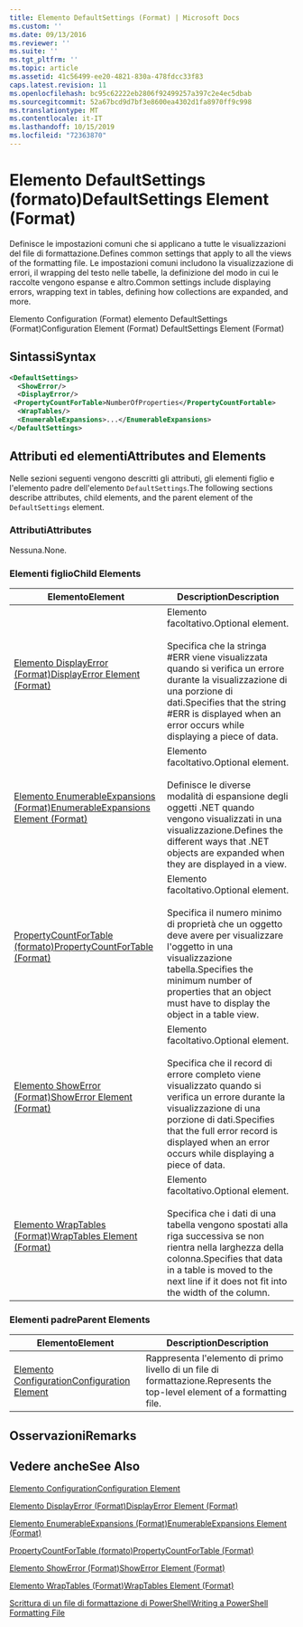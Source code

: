 ```yaml
---
title: Elemento DefaultSettings (Format) | Microsoft Docs
ms.custom: ''
ms.date: 09/13/2016
ms.reviewer: ''
ms.suite: ''
ms.tgt_pltfrm: ''
ms.topic: article
ms.assetid: 41c56499-ee20-4821-830a-478fdcc33f83
caps.latest.revision: 11
ms.openlocfilehash: bc95c62222eb2806f92499257a397c2e4ec5dbab
ms.sourcegitcommit: 52a67bcd9d7bf3e8600ea4302d1fa8970ff9c998
ms.translationtype: MT
ms.contentlocale: it-IT
ms.lasthandoff: 10/15/2019
ms.locfileid: "72363870"
---
```

# <a name="defaultsettings-element-format"></a><span data-ttu-id="a89ef-102">Elemento DefaultSettings (formato)</span><span class="sxs-lookup"><span data-stu-id="a89ef-102">DefaultSettings Element (Format)</span></span>

<span data-ttu-id="a89ef-103">Definisce le impostazioni comuni che si applicano a tutte le visualizzazioni del file di formattazione.</span><span class="sxs-lookup"><span data-stu-id="a89ef-103">Defines common settings that apply to all the views of the formatting file.</span></span> <span data-ttu-id="a89ef-104">Le impostazioni comuni includono la visualizzazione di errori, il wrapping del testo nelle tabelle, la definizione del modo in cui le raccolte vengono espanse e altro.</span><span class="sxs-lookup"><span data-stu-id="a89ef-104">Common settings include displaying errors, wrapping text in tables, defining how collections are expanded, and more.</span></span>

<span data-ttu-id="a89ef-105">Elemento Configuration (Format) elemento DefaultSettings (Format)</span><span class="sxs-lookup"><span data-stu-id="a89ef-105">Configuration Element (Format) DefaultSettings Element (Format)</span></span>

## <a name="syntax"></a><span data-ttu-id="a89ef-106">Sintassi</span><span class="sxs-lookup"><span data-stu-id="a89ef-106">Syntax</span></span>

```xml
<DefaultSettings>
  <ShowError/>
  <DisplayError/>
 <PropertyCountForTable>NumberOfProperties</PropertyCountFortable>
  <WrapTables/>
  <EnumerableExpansions>...</EnumerableExpansions>
</DefaultSettings>
```

## <a name="attributes-and-elements"></a><span data-ttu-id="a89ef-107">Attributi ed elementi</span><span class="sxs-lookup"><span data-stu-id="a89ef-107">Attributes and Elements</span></span>

<span data-ttu-id="a89ef-108">Nelle sezioni seguenti vengono descritti gli attributi, gli elementi figlio e l'elemento padre dell'elemento `DefaultSettings`.</span><span class="sxs-lookup"><span data-stu-id="a89ef-108">The following sections describe attributes, child elements, and the parent element of the `DefaultSettings` element.</span></span>

### <a name="attributes"></a><span data-ttu-id="a89ef-109">Attributi</span><span class="sxs-lookup"><span data-stu-id="a89ef-109">Attributes</span></span>

<span data-ttu-id="a89ef-110">Nessuna.</span><span class="sxs-lookup"><span data-stu-id="a89ef-110">None.</span></span>

### <a name="child-elements"></a><span data-ttu-id="a89ef-111">Elementi figlio</span><span class="sxs-lookup"><span data-stu-id="a89ef-111">Child Elements</span></span>

|<span data-ttu-id="a89ef-112">Elemento</span><span class="sxs-lookup"><span data-stu-id="a89ef-112">Element</span></span>|<span data-ttu-id="a89ef-113">Description</span><span class="sxs-lookup"><span data-stu-id="a89ef-113">Description</span></span>|
|-------------|-----------------|
|[<span data-ttu-id="a89ef-114">Elemento DisplayError (Format)</span><span class="sxs-lookup"><span data-stu-id="a89ef-114">DisplayError Element (Format)</span></span>](./displayerror-element-format.md)|<span data-ttu-id="a89ef-115">Elemento facoltativo.</span><span class="sxs-lookup"><span data-stu-id="a89ef-115">Optional element.</span></span><br /><br /> <span data-ttu-id="a89ef-116">Specifica che la stringa #ERR viene visualizzata quando si verifica un errore durante la visualizzazione di una porzione di dati.</span><span class="sxs-lookup"><span data-stu-id="a89ef-116">Specifies that the string #ERR is displayed when an error occurs while displaying a piece of data.</span></span>|
|[<span data-ttu-id="a89ef-117">Elemento EnumerableExpansions (Format)</span><span class="sxs-lookup"><span data-stu-id="a89ef-117">EnumerableExpansions Element (Format)</span></span>](./enumerableexpansions-element-format.md)|<span data-ttu-id="a89ef-118">Elemento facoltativo.</span><span class="sxs-lookup"><span data-stu-id="a89ef-118">Optional element.</span></span><br /><br /> <span data-ttu-id="a89ef-119">Definisce le diverse modalità di espansione degli oggetti .NET quando vengono visualizzati in una visualizzazione.</span><span class="sxs-lookup"><span data-stu-id="a89ef-119">Defines the different ways that .NET objects are expanded when they are displayed in a view.</span></span>|
|[<span data-ttu-id="a89ef-120">PropertyCountForTable (formato)</span><span class="sxs-lookup"><span data-stu-id="a89ef-120">PropertyCountForTable (Format)</span></span>](./propertycountfortable-element-format.md)|<span data-ttu-id="a89ef-121">Elemento facoltativo.</span><span class="sxs-lookup"><span data-stu-id="a89ef-121">Optional element.</span></span><br /><br /> <span data-ttu-id="a89ef-122">Specifica il numero minimo di proprietà che un oggetto deve avere per visualizzare l'oggetto in una visualizzazione tabella.</span><span class="sxs-lookup"><span data-stu-id="a89ef-122">Specifies the minimum number of properties that an object must have to display the object in a table view.</span></span>|
|[<span data-ttu-id="a89ef-123">Elemento ShowError (Format)</span><span class="sxs-lookup"><span data-stu-id="a89ef-123">ShowError Element (Format)</span></span>](./showerror-element-format.md)|<span data-ttu-id="a89ef-124">Elemento facoltativo.</span><span class="sxs-lookup"><span data-stu-id="a89ef-124">Optional element.</span></span><br /><br /> <span data-ttu-id="a89ef-125">Specifica che il record di errore completo viene visualizzato quando si verifica un errore durante la visualizzazione di una porzione di dati.</span><span class="sxs-lookup"><span data-stu-id="a89ef-125">Specifies that the full error record is displayed when an error occurs while displaying a piece of data.</span></span>|
|[<span data-ttu-id="a89ef-126">Elemento WrapTables (Format)</span><span class="sxs-lookup"><span data-stu-id="a89ef-126">WrapTables Element (Format)</span></span>](./wraptables-element-format.md)|<span data-ttu-id="a89ef-127">Elemento facoltativo.</span><span class="sxs-lookup"><span data-stu-id="a89ef-127">Optional element.</span></span><br /><br /> <span data-ttu-id="a89ef-128">Specifica che i dati di una tabella vengono spostati alla riga successiva se non rientra nella larghezza della colonna.</span><span class="sxs-lookup"><span data-stu-id="a89ef-128">Specifies that data in a table is moved to the next line if it does not fit into the width of the column.</span></span>|

### <a name="parent-elements"></a><span data-ttu-id="a89ef-129">Elementi padre</span><span class="sxs-lookup"><span data-stu-id="a89ef-129">Parent Elements</span></span>

|<span data-ttu-id="a89ef-130">Elemento</span><span class="sxs-lookup"><span data-stu-id="a89ef-130">Element</span></span>|<span data-ttu-id="a89ef-131">Description</span><span class="sxs-lookup"><span data-stu-id="a89ef-131">Description</span></span>|
|-------------|-----------------|
|[<span data-ttu-id="a89ef-132">Elemento Configuration</span><span class="sxs-lookup"><span data-stu-id="a89ef-132">Configuration Element</span></span>](./configuration-element-format.md)|<span data-ttu-id="a89ef-133">Rappresenta l'elemento di primo livello di un file di formattazione.</span><span class="sxs-lookup"><span data-stu-id="a89ef-133">Represents the top-level element of a formatting file.</span></span>|

## <a name="remarks"></a><span data-ttu-id="a89ef-134">Osservazioni</span><span class="sxs-lookup"><span data-stu-id="a89ef-134">Remarks</span></span>

## <a name="see-also"></a><span data-ttu-id="a89ef-135">Vedere anche</span><span class="sxs-lookup"><span data-stu-id="a89ef-135">See Also</span></span>

[<span data-ttu-id="a89ef-136">Elemento Configuration</span><span class="sxs-lookup"><span data-stu-id="a89ef-136">Configuration Element</span></span>](./configuration-element-format.md)

[<span data-ttu-id="a89ef-137">Elemento DisplayError (Format)</span><span class="sxs-lookup"><span data-stu-id="a89ef-137">DisplayError Element (Format)</span></span>](./displayerror-element-format.md)

[<span data-ttu-id="a89ef-138">Elemento EnumerableExpansions (Format)</span><span class="sxs-lookup"><span data-stu-id="a89ef-138">EnumerableExpansions Element (Format)</span></span>](./enumerableexpansions-element-format.md)

[<span data-ttu-id="a89ef-139">PropertyCountForTable (formato)</span><span class="sxs-lookup"><span data-stu-id="a89ef-139">PropertyCountForTable (Format)</span></span>](./propertycountfortable-element-format.md)

[<span data-ttu-id="a89ef-140">Elemento ShowError (Format)</span><span class="sxs-lookup"><span data-stu-id="a89ef-140">ShowError Element (Format)</span></span>](./showerror-element-format.md)

[<span data-ttu-id="a89ef-141">Elemento WrapTables (Format)</span><span class="sxs-lookup"><span data-stu-id="a89ef-141">WrapTables Element (Format)</span></span>](./wraptables-element-format.md)

[<span data-ttu-id="a89ef-142">Scrittura di un file di formattazione di PowerShell</span><span class="sxs-lookup"><span data-stu-id="a89ef-142">Writing a PowerShell Formatting File</span></span>](./writing-a-powershell-formatting-file.md)
